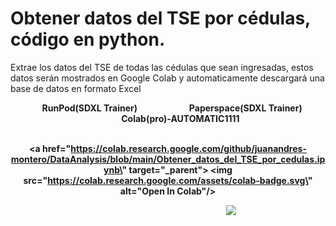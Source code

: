 # Obtener datos del TSE por cédulas, código en python.
Extrae los datos del TSE de todas las cédulas que sean ingresadas, estos datos serán mostrados en Google Colab y automaticamente descargará una base de datos en formato Excel
 
<center><b>&nbsp;&nbsp;&nbsp;
RunPod(SDXL Trainer) &nbsp;&nbsp;&nbsp;&nbsp;&nbsp;&nbsp;&nbsp;&nbsp;&nbsp;&nbsp;&nbsp;&nbsp;&nbsp;&nbsp;&nbsp;&nbsp;&nbsp;&nbsp;&nbsp;&nbsp;&nbsp;&nbsp;&nbsp;&nbsp;Paperspace(SDXL Trainer)  &nbsp;&nbsp;&nbsp;&nbsp;&nbsp;&nbsp;&nbsp;&nbsp;&nbsp;&nbsp;&nbsp;&nbsp;Colab(pro)-AUTOMATIC1111

 
<br><a href="https://colab.research.google.com/github/juanandres-montero/DataAnalysis/blob/main/Obtener_datos_del_TSE_por_cedulas.ipynb\" target=\"_parent\">
<img src=\"https://colab.research.google.com/assets/colab-badge.svg\" alt=\"Open In Colab\"/>
</a>
 
</a>&nbsp;&nbsp;&nbsp;&nbsp;&nbsp;&nbsp;&nbsp;&nbsp;&nbsp;&nbsp;&nbsp;&nbsp;&nbsp;&nbsp;&nbsp;&nbsp;&nbsp;&nbsp;&nbsp;&nbsp;&nbsp;&nbsp;&nbsp;&nbsp;&nbsp;&nbsp;&nbsp;&nbsp;&nbsp;&nbsp;&nbsp;&nbsp;&nbsp;&nbsp;&nbsp;&nbsp;&nbsp;&nbsp;&nbsp;&nbsp;&nbsp;&nbsp;&nbsp;&nbsp;&nbsp;&nbsp;&nbsp;&nbsp;&nbsp;&nbsp;&nbsp;&nbsp;&nbsp;&nbsp;&nbsp;&nbsp;&nbsp;&nbsp;&nbsp;&nbsp;
<a href="https://colab.research.google.com/github/TheLastBen/fast-stable-diffusion/blob/main/fast-DreamBooth.ipynb"><img src='https://github.com/TheLastBen/fast-stable-diffusion/raw/main/Dreambooth/4.jpg'>
